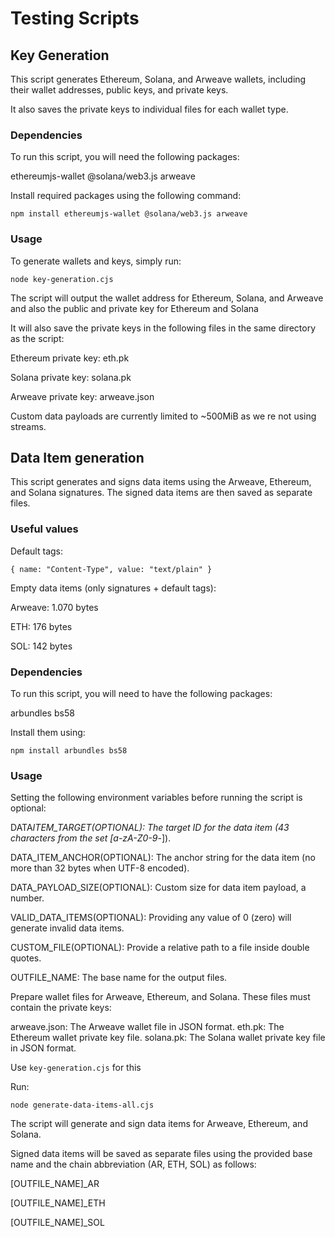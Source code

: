 # Testing Scripts

## Key Generation

This script generates Ethereum, Solana, and Arweave wallets, including their wallet addresses, public keys, and private keys.

It also saves the private keys to individual files for each wallet type.

### Dependencies

To run this script, you will need the following packages:

ethereumjs-wallet
@solana/web3.js
arweave

Install required packages using the following command:

`npm install ethereumjs-wallet @solana/web3.js arweave`

### Usage

To generate wallets and keys, simply run:

`node key-generation.cjs`

The script will output the wallet address for Ethereum, Solana, and Arweave and also the public and private key for Ethereum and Solana

It will also save the private keys in the following files in the same directory as the script:

Ethereum private key: eth.pk

Solana private key: solana.pk

Arweave private key: arweave.json

Custom data payloads are currently limited to ~500MiB as we re not using streams.

## Data Item generation

This script generates and signs data items using the Arweave, Ethereum, and Solana signatures.
The signed data items are then saved as separate files.

### Useful values

Default tags:

`{ name: "Content-Type", value: "text/plain" }`

Empty data items (only signatures + default tags):

Arweave: 1.070 bytes

ETH: 176 bytes

SOL: 142 bytes

### Dependencies

To run this script, you will need to have the following packages:

arbundles
bs58

Install them using:

`npm install arbundles bs58`

### Usage

Setting the following environment variables before running the script is optional:

DATA*ITEM_TARGET(OPTIONAL): The target ID for the data item (43 characters from the set [a-zA-Z0-9*-]).

DATA_ITEM_ANCHOR(OPTIONAL): The anchor string for the data item (no more than 32 bytes when UTF-8 encoded).

DATA_PAYLOAD_SIZE(OPTIONAL): Custom size for data item payload, a number.

VALID_DATA_ITEMS(OPTIONAL): Providing any value of 0 (zero) will generate invalid data items.

CUSTOM_FILE(OPTIONAL): Provide a relative path to a file inside double quotes.

OUTFILE_NAME: The base name for the output files.

Prepare wallet files for Arweave, Ethereum, and Solana. These files must contain the private keys:

arweave.json: The Arweave wallet file in JSON format.
eth.pk: The Ethereum wallet private key file.
solana.pk: The Solana wallet private key file in JSON format.

Use `key-generation.cjs` for this

Run:

`node generate-data-items-all.cjs`

The script will generate and sign data items for Arweave, Ethereum, and Solana.

Signed data items will be saved as separate files using the provided base name and the chain abbreviation (AR, ETH, SOL) as follows:

[OUTFILE_NAME]\_AR

[OUTFILE_NAME]\_ETH

[OUTFILE_NAME]\_SOL
